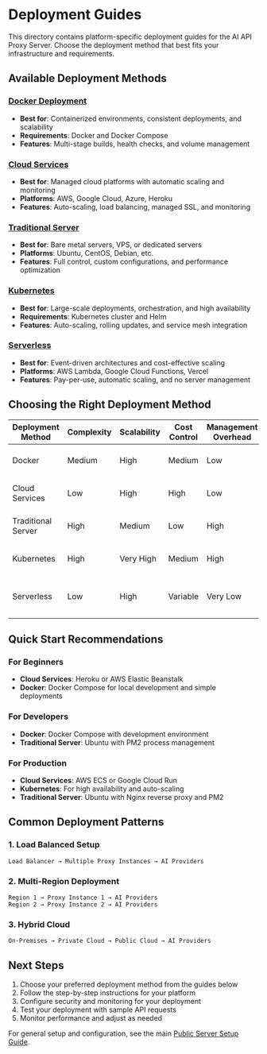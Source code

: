 # Deployment Guides

This directory contains platform-specific deployment guides for the AI API Proxy Server. Choose the deployment method that best fits your infrastructure and requirements.

## Available Deployment Methods

### [Docker Deployment](./docker.md)
- **Best for**: Containerized environments, consistent deployments, and scalability
- **Requirements**: Docker and Docker Compose
- **Features**: Multi-stage builds, health checks, and volume management

### [Cloud Services](./cloud-services.md)
- **Best for**: Managed cloud platforms with automatic scaling and monitoring
- **Platforms**: AWS, Google Cloud, Azure, Heroku
- **Features**: Auto-scaling, load balancing, managed SSL, and monitoring

### [Traditional Server](./traditional-server.md)
- **Best for**: Bare metal servers, VPS, or dedicated servers
- **Platforms**: Ubuntu, CentOS, Debian, etc.
- **Features**: Full control, custom configurations, and performance optimization

### [Kubernetes](./kubernetes.md)
- **Best for**: Large-scale deployments, orchestration, and high availability
- **Requirements**: Kubernetes cluster and Helm
- **Features**: Auto-scaling, rolling updates, and service mesh integration

### [Serverless](./serverless.md)
- **Best for**: Event-driven architectures and cost-effective scaling
- **Platforms**: AWS Lambda, Google Cloud Functions, Vercel
- **Features**: Pay-per-use, automatic scaling, and no server management

## Choosing the Right Deployment Method

| Deployment Method | Complexity | Scalability | Cost Control | Management Overhead | Best For |
|-------------------|------------|-------------|--------------|-------------------|----------|
| Docker | Medium | High | Medium | Low | Development, staging, production |
| Cloud Services | Low | High | High | Low | Quick start, managed infrastructure |
| Traditional Server | High | Medium | Low | High | Full control, custom requirements |
| Kubernetes | High | Very High | Medium | High | Enterprise, large-scale deployments |
| Serverless | Low | High | Variable | Very Low | Event-driven, variable workloads |

## Quick Start Recommendations

### For Beginners
- **Cloud Services**: Heroku or AWS Elastic Beanstalk
- **Docker**: Docker Compose for local development and simple deployments

### For Developers
- **Docker**: Docker Compose with development environment
- **Traditional Server**: Ubuntu with PM2 process management

### For Production
- **Cloud Services**: AWS ECS or Google Cloud Run
- **Kubernetes**: For high availability and auto-scaling
- **Traditional Server**: Ubuntu with Nginx reverse proxy and PM2

## Common Deployment Patterns

### 1. Load Balanced Setup
```
Load Balancer → Multiple Proxy Instances → AI Providers
```

### 2. Multi-Region Deployment
```
Region 1 → Proxy Instance 1 → AI Providers
Region 2 → Proxy Instance 2 → AI Providers
```

### 3. Hybrid Cloud
```
On-Premises → Private Cloud → Public Cloud → AI Providers
```

## Next Steps

1. Choose your preferred deployment method from the guides below
2. Follow the step-by-step instructions for your platform
3. Configure security and monitoring for your deployment
4. Test your deployment with sample API requests
5. Monitor performance and adjust as needed

For general setup and configuration, see the main [Public Server Setup Guide](../public-server-setup.md).